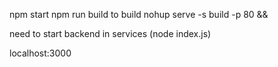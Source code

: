 npm start
npm run build to build
nohup serve -s build -p 80 &&

need to start backend in services (node index.js)

localhost:3000
